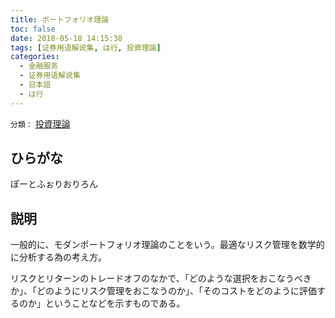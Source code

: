 ```yaml
---
title: ポートフォリオ理論
toc: false
date: 2018-05-18 14:15:38
tags: [证券用语解说集, は行, 投資理論]
categories:
  - 金融服务
  - 证券用语解说集
  - 日本語
  - は行
---
```


`分類：` [投資理論](/tags/投資理論/)

## ひらがな

ぽーとふぉりおりろん

## 説明

一般的に、モダンポートフォリオ理論のことをいう。最適なリスク管理を数学的に分析する為の考え方。

リスクとリターンのトレードオフのなかで、「どのような選択をおこなうべきか」、「どのようにリスク管理をおこなうのか」、「そのコストをどのように評価するのか」ということなどを示すものである。
